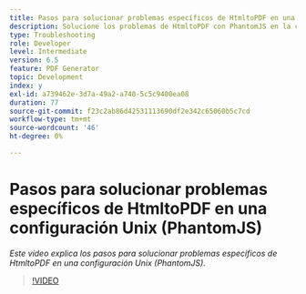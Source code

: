```yaml
---
title: Pasos para solucionar problemas específicos de HtmltoPDF en una configuración Unix (PhantomJS)
description: Solucione los problemas de HtmltoPDF con PhantomJS en la configuración de UNIX.
type: Troubleshooting
role: Developer
level: Intermediate
version: 6.5
feature: PDF Generator
topic: Development
index: y
exl-id: a739462e-3d7a-49a2-a740-5c5c9400ea08
duration: 77
source-git-commit: f23c2ab86d42531113690df2e342c65060b5c7cd
workflow-type: tm+mt
source-wordcount: '46'
ht-degree: 0%

---
```


# Pasos para solucionar problemas específicos de HtmltoPDF en una configuración Unix (PhantomJS)

*Este vídeo explica los pasos para solucionar problemas específicos de HtmltoPDF en una configuración Unix (PhantomJS).*

>[!VIDEO](https://video.tv.adobe.com/v/335546?quality=12&learn=on)
